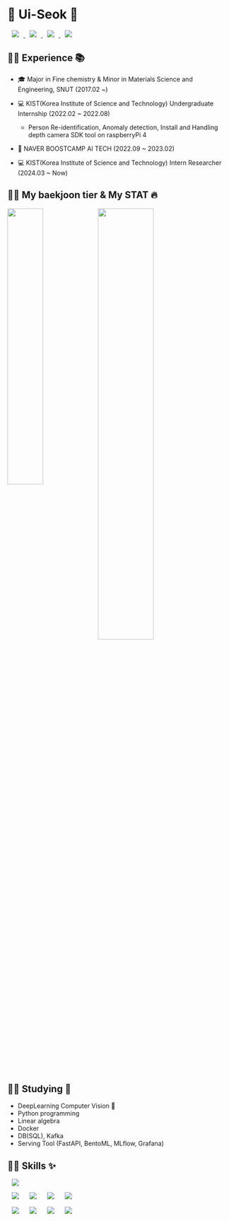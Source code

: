 # :star2: Ui-Seok :star2:

<a href="https://blog.naver.com/lus8476">
<img src="https://img.shields.io/badge/Naverblog-000000?style=for-the-badge&logo=Naver&logoColor=#03C75A&link=https://blog.naver.com/lus8476" style="height : auto; margin-left : 10px; margin-right : 10px;"/>
</a>

<a href="https://velog.io/@ui_seok">
<img src="http://img.shields.io/badge/velog-000000?style=for-the-badge&logo=velog&logoColor=#20C997&link=https://velog.io/@ui_seok" style="height : auto; margin-left : 10px; margin-right : 10px;"/>
</a>

<a href="https://ui-seok.tistory.com/">
<img src="http://img.shields.io/badge/Tistory-000000?style=for-the-badge&logo=Tistory&logoColor=#000000&link=https://ui-seok.tistory.com/" style="height : auto; margin-left : 10px; margin-right : 10px;"/>
</a>

<a href="https://www.linkedin.com/in/uiseok-lee-34007429a/">
<img src="http://img.shields.io/badge/linkedin-000000?style=for-the-badge&logo=LinkedIn&logoColor=#0e76a8&link=https://www.linkedin.com/in/uiseok-lee-34007429a/" style="height : auto; margin-left : 10px; margin-right : 10px;"/>
</a>



## 🙋‍♂️ Experience 📚

- 🎓 Major in Fine chemistry & Minor in Materials Science and Engineering, SNUT (2017.02 ~)

- 💻 KIST(Korea Institute of Science and Technology) Undergraduate Internship (2022.02 ~ 2022.08)

    - Person Re-identification, Anomaly detection, Install and Handling depth camera SDK tool on raspberryPi 4

- 📗 NAVER BOOSTCAMP AI TECH (2022.09 ~ 2023.02)

- 💻 KIST(Korea Institute of Science and Technology) Intern Researcher (2024.03 ~ Now)



## 🙋‍♂️ My baekjoon tier & My STAT 🔥

<img align='left' width='40%' src="http://mazassumnida.wtf/api/v2/generate_badge?boj=kasasima">
<img align='center' width='50%' src="https://github-readme-stats.vercel.app/api?username=Ui-Seok&show_icons=true&theme=chartreuse-dark">



## 🙋‍♂️ Studying 📝

- DeepLearning Computer Vision 👀️
- Python programming
- Linear algebra
- Docker
- DB(SQL), Kafka
- Serving Tool (FastAPI, BentoML, MLflow, Grafana)



## 🙋‍♂️ Skills ✨

<img src="http://img.shields.io/badge/Python-000000?style=for-the-badge&logo=Python&logoColor=3776AB" style="height : auto; margin-left : 10px; margin-right : 10px;"/>

<img src="http://img.shields.io/badge/PyTorch-000000?style=for-the-badge&logo=PyTorch&logoColor=EE4C2C" style="height : auto; margin-left : 10px; margin-right : 10px;"/>   <img src="http://img.shields.io/badge/TensorFlow-000000?style=for-the-badge&logo=TensorFlow&logoColor=FF6F00" style="height : auto; margin-left : 10px; margin-right : 10px;"/>      <img src="http://img.shields.io/badge/YOLO-000000?style=for-the-badge&logo=YOLO&logoColor=00FFFF" style="height : auto; margin-left : 10px; margin-right : 10px;"/>   <img src="http://img.shields.io/badge/OpenCV-000000?style=for-the-badge&logo=OpenCV&logoColor=5C3EE8" style="height : auto; margin-left : 10px; margin-right : 10px;"/>

<img src="http://img.shields.io/badge/Docker-000000?style=for-the-badge&logo=Docker&logoColor=2496ED" style="height : auto; margin-left : 10px; margin-right : 10px;"/>   <img src="http://img.shields.io/badge/Anaconda-000000?style=for-the-badge&logo=Anaconda&logoColor=44A833" style="height : auto; margin-left : 10px; margin-right : 10px;"/>   <img src="http://img.shields.io/badge/Ubuntu-000000?style=for-the-badge&logo=Ubuntu&logoColor=E95420" style="height : auto; margin-left : 10px; margin-right : 10px;"/>   <img src="http://img.shields.io/badge/Raspberry Pi-000000?style=for-the-badge&logo=Raspberry Pi&logoColor=A22846" style="height : auto; margin-left : 10px; margin-right : 10px;"/>
